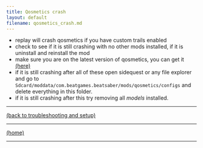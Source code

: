 ```yaml
---
title: Qosmetics crash
layout: default
filename: qosmetics_crash.md
---
```


- replay will crash qosmetics if you have custom trails enabled 
- check to see if it is still crashing with no other mods installed, if it is uninstall and reinstall the mod
- make sure you are on the latest version of qosmetics, you can get it [(here)](https://github.com/RedBrumbler/Qosmetics/releases/download/v1.3.2/Qosmetics.qmod)
- if it is still crashing after all of these open sidequest or any file explorer and go to `Sdcard/moddata/com.beatgames.beatsaber/mods/qosmetics/configs` and delete everything in this folder. 
- if it is still crashing after this try removing all *models* installed.

****
[(back to troubleshooting and setup)](../individual_mods_homepage.md)



****
[(home)](../home.md)



****